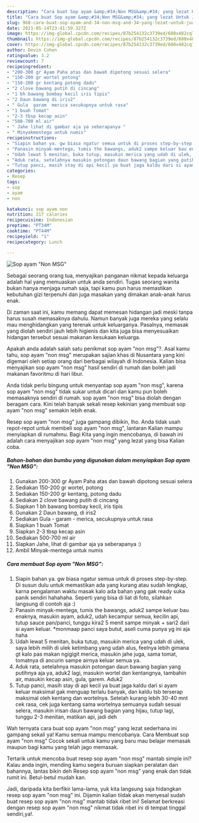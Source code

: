 ```yaml
---
description: "Cara buat Sop ayam &amp;#34;Non MSG&amp;#34; yang lezat Untuk Jualan"
title: "Cara buat Sop ayam &amp;#34;Non MSG&amp;#34; yang lezat Untuk Jualan"
slug: 968-cara-buat-sop-ayam-and-34-non-msg-and-34-yang-lezat-untuk-jualan
date: 2021-05-14T23:41:59.327Z
image: https://img-global.cpcdn.com/recipes/87b254132c3739ed/680x482cq70/sop-ayam-non-msg-foto-resep-utama.jpg
thumbnail: https://img-global.cpcdn.com/recipes/87b254132c3739ed/680x482cq70/sop-ayam-non-msg-foto-resep-utama.jpg
cover: https://img-global.cpcdn.com/recipes/87b254132c3739ed/680x482cq70/sop-ayam-non-msg-foto-resep-utama.jpg
author: Devin Cohen
ratingvalue: 3.2
reviewcount: 7
recipeingredient:
- "200-300 gr Ayam Paha atas dan bawah dipotong sesuai selera"
- "150-200 gr wortel potong"
- "150-200 gr kentang potong dadu"
- "2 clove bawang putih di cincang"
- "1 bh bawang bombay kecil iris tipis"
- "2 Daun bawang di iris2"
- " Gula  garam  merica secukupnya untuk rasa"
- "1 buah Tomat"
- "2-3 tbsp kecap asin"
- "500-700 ml air"
- " Jahe lihat di gambar aja ya seberapanya "
- " Minyakmentega untuk numis"
recipeinstructions:
- "Siapin bahan ya. gw biasa ngatur semua untuk di proses step-by-step. Di susun dulu untuk memastikan ada yang kurang atau sudah lengkap, karna pengalaman waktu masak kalo ada bahan yang gak ready suka panik sendiri hahahaha. Seperti yang bisa di liat di foto, silahkan langsung di contoh aja :)"
- "Panasin minyak-mentega, tumis the bawangs, aduk2 sampe keluar bau enaknya, masukin ayam, aduk2, udah kecampur semua, kecilin api, tutup sauce pan/panci, tunggu kira2 5 menit sampe minyak + sari2 dari si ayam keluar. *monmaap panci saya butut, aseli cuma punya yg ini aja haha"
- "Udah lewat 5 menitan, buka tutup, masukin merica yang udah di ulek, saya lebih milih di ulek ketimbang yang udah alus, feelnya lebih gimana gt kalo pas makan ngigigit merica, masukin jahe juga, sama tomat, tomatnya di ancurin sampe airnya keluar semua ya."
- "Aduk rata, setelahnya masukin potongan daun bawang bagian yang putihnya aja ya, aduk2 lagi, masukin wortel dan kentangnya, tambahin air, masukin kecap asin, gula, garem. Aduk2"
- "Tutup panci, masih stay di api kecil ya buat jaga kaldu dari si ayam keluar maksimal gak menguap terlalu banyak, dan kaldu tsb terserap maksimal oleh kentang dan wortelnya. Setelah kurang lebih 30-40 mnt cek rasa, cek juga kentang sama wortelnya semuanya sudah sesuai selera, masukin irisan daun bawang bagian yang hijau, tutup lagi, tunggu 2-3 menitan, matikan api, jadi deh"
categories:
- Resep
tags:
- sop
- ayam
- non

katakunci: sop ayam non 
nutrition: 217 calories
recipecuisine: Indonesian
preptime: "PT34M"
cooktime: "PT44M"
recipeyield: "1"
recipecategory: Lunch

---
```



![Sop ayam &#34;Non MSG&#34;](https://img-global.cpcdn.com/recipes/87b254132c3739ed/680x482cq70/sop-ayam-non-msg-foto-resep-utama.jpg)

Sebagai seorang orang tua, menyajikan panganan nikmat kepada keluarga adalah hal yang memuaskan untuk anda sendiri. Tugas seorang  wanita bukan hanya menjaga rumah saja, tapi kamu pun harus memastikan kebutuhan gizi terpenuhi dan juga masakan yang dimakan anak-anak harus enak.

Di zaman  saat ini, kamu memang dapat memesan hidangan jadi meski tanpa harus susah memasaknya dahulu. Namun banyak juga mereka yang selalu mau menghidangkan yang terenak untuk keluarganya. Pasalnya, memasak yang diolah sendiri jauh lebih higienis dan kita juga bisa menyesuaikan hidangan tersebut sesuai makanan kesukaan keluarga. 



Apakah anda adalah salah satu penikmat sop ayam &#34;non msg&#34;?. Asal kamu tahu, sop ayam &#34;non msg&#34; merupakan sajian khas di Nusantara yang kini digemari oleh setiap orang dari berbagai wilayah di Indonesia. Kalian bisa menyajikan sop ayam &#34;non msg&#34; hasil sendiri di rumah dan boleh jadi makanan favoritmu di hari libur.

Anda tidak perlu bingung untuk menyantap sop ayam &#34;non msg&#34;, karena sop ayam &#34;non msg&#34; tidak sukar untuk dicari dan kamu pun boleh memasaknya sendiri di rumah. sop ayam &#34;non msg&#34; bisa diolah dengan beragam cara. Kini telah banyak sekali resep kekinian yang membuat sop ayam &#34;non msg&#34; semakin lebih enak.

Resep sop ayam &#34;non msg&#34; juga gampang dibikin, lho. Anda tidak usah repot-repot untuk membeli sop ayam &#34;non msg&#34;, lantaran Kalian mampu menyiapkan di rumahmu. Bagi Kita yang ingin mencobanya, di bawah ini adalah cara menyajikan sop ayam &#34;non msg&#34; yang lezat yang bisa Kalian coba.

<!--inarticleads1-->

##### Bahan-bahan dan bumbu yang digunakan dalam menyiapkan Sop ayam &#34;Non MSG&#34;:

1. Gunakan 200-300 gr Ayam Paha atas dan bawah dipotong sesuai selera
1. Sediakan 150-200 gr wortel, potong
1. Sediakan 150-200 gr kentang, potong dadu
1. Sediakan 2 clove bawang putih di cincang
1. Siapkan 1 bh bawang bombay kecil, iris tipis
1. Gunakan 2 Daun bawang, di iris2
1. Sediakan  Gula - garam - merica, secukupnya untuk rasa
1. Siapkan 1 buah Tomat
1. Siapkan 2-3 tbsp kecap asin
1. Sediakan 500-700 ml air
1. Siapkan  Jahe, lihat di gambar aja ya seberapanya :)
1. Ambil  Minyak-mentega untuk numis




<!--inarticleads2-->

##### Cara membuat Sop ayam &#34;Non MSG&#34;:

1. Siapin bahan ya. gw biasa ngatur semua untuk di proses step-by-step. Di susun dulu untuk memastikan ada yang kurang atau sudah lengkap, karna pengalaman waktu masak kalo ada bahan yang gak ready suka panik sendiri hahahaha. Seperti yang bisa di liat di foto, silahkan langsung di contoh aja :)
1. Panasin minyak-mentega, tumis the bawangs, aduk2 sampe keluar bau enaknya, masukin ayam, aduk2, udah kecampur semua, kecilin api, tutup sauce pan/panci, tunggu kira2 5 menit sampe minyak + sari2 dari si ayam keluar. *monmaap panci saya butut, aseli cuma punya yg ini aja haha
1. Udah lewat 5 menitan, buka tutup, masukin merica yang udah di ulek, saya lebih milih di ulek ketimbang yang udah alus, feelnya lebih gimana gt kalo pas makan ngigigit merica, masukin jahe juga, sama tomat, tomatnya di ancurin sampe airnya keluar semua ya.
1. Aduk rata, setelahnya masukin potongan daun bawang bagian yang putihnya aja ya, aduk2 lagi, masukin wortel dan kentangnya, tambahin air, masukin kecap asin, gula, garem. Aduk2
1. Tutup panci, masih stay di api kecil ya buat jaga kaldu dari si ayam keluar maksimal gak menguap terlalu banyak, dan kaldu tsb terserap maksimal oleh kentang dan wortelnya. Setelah kurang lebih 30-40 mnt cek rasa, cek juga kentang sama wortelnya semuanya sudah sesuai selera, masukin irisan daun bawang bagian yang hijau, tutup lagi, tunggu 2-3 menitan, matikan api, jadi deh




Wah ternyata cara buat sop ayam &#34;non msg&#34; yang lezat sederhana ini gampang sekali ya! Kamu semua mampu mencobanya. Cara Membuat sop ayam &#34;non msg&#34; Cocok sekali untuk kamu yang baru mau belajar memasak maupun bagi kamu yang telah jago memasak.

Tertarik untuk mencoba buat resep sop ayam &#34;non msg&#34; mantab simple ini? Kalau anda ingin, mending kamu segera buruan siapkan peralatan dan bahannya, lantas bikin deh Resep sop ayam &#34;non msg&#34; yang enak dan tidak rumit ini. Betul-betul mudah kan. 

Jadi, daripada kita berfikir lama-lama, yuk kita langsung saja hidangkan resep sop ayam &#34;non msg&#34; ini. Dijamin kalian tiidak akan menyesal sudah buat resep sop ayam &#34;non msg&#34; mantab tidak ribet ini! Selamat berkreasi dengan resep sop ayam &#34;non msg&#34; nikmat tidak ribet ini di tempat tinggal sendiri,ya!.

